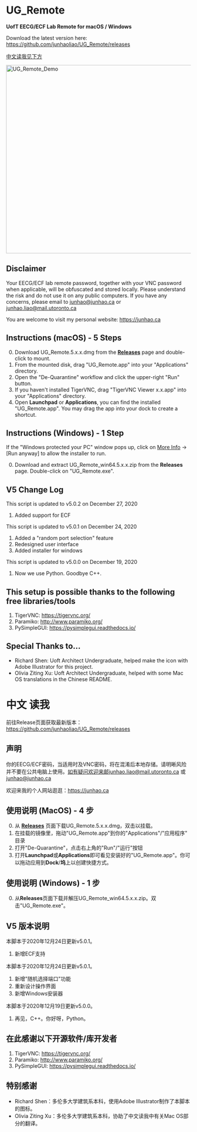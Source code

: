 # UG_Remote
**UofT EECG/ECF Lab Remote for macOS / Windows**

Download the latest version here: https://github.com/junhaoliao/UG_Remote/releases

[中文读我见下方](https://github.com/junhaoliao/UG_Remote#中文-读我)

<img width=512 alt="UG_Remote_Demo" src="https://github.com/junhaoliao/UG_Remote/blob/main/demo/UG_Remote_demo.png?raw=true">

## Disclaimer
Your EECG/ECF lab remote password, together with your VNC password when applicable, will be obfuscated and stored locally. Please understand the risk and do not use it on any public computers. If you have any concerns, please email to junhao@junhao.ca or junhao.liao@mail.utoronto.ca

You are welcome to visit my personal website: https://junhao.ca

## Instructions (macOS) - 5 Steps
0. Download UG_Remote.5.x.x.dmg from the [**Releases**](https://github.com/junhaoliao/UG_Remote/releases) page and double-click to mount.
1. From the mounted disk, drag "UG_Remote.app" into your "Applications" directory.
2. Open the "De-Quarantine" workflow and click the upper-right "Run" button.
3. If you haven't installed TigerVNC, drag "TigerVNC Viewer x.x.app" into your "Applications" directory.
4. Open **Launchpad** or **Applications**, you can find the installed "UG_Remote.app". You may drag the app into your dock to create a shortcut. 

## Instructions (Windows) - 1 Step
If the "Windows protected your PC" window pops up, click on <ins>More Info</ins> -> [Run anyway] to allow the installer to run.

0. Download and extract UG_Remote_win64.5.x.x.zip from the **Releases** page. Double-click on "UG_Remote.exe".

## V5 Change Log
This script is updated to v5.0.2 on December 27, 2020
1. Added support for ECF

This script is updated to v5.0.1 on December 24, 2020
1. Added a "random port selection" feature
2. Redesigned user interface
3. Added installer for windows

This script is updated to v5.0.0 on December 19, 2020
1. Now we use Python. Goodbye C++. 

## This setup is possible thanks to the following free libraries/tools
1. TigerVNC: https://tigervnc.org/
2. Paramiko: http://www.paramiko.org/
3. PySimpleGUI: https://pysimplegui.readthedocs.io/

## Special Thanks to... 
- Richard Shen: Uoft Architect Undergraduate, helped make the icon with Adobe Illustrator for this project.
- Olivia Ziting Xu: Uoft Architect Undergraduate, helped with some Mac OS translations in the Chinese README.

# 中文 读我
前往Release页面获取最新版本：https://github.com/junhaoliao/UG_Remote/releases

## 声明
你的EECG/ECF密码，当适用时及VNC密码，将在混淆后本地存储。请明晰风险并不要在公共电脑上使用。如有疑问欢迎来邮junhao.liao@mail.utoronto.ca 或 junhao@junhao.ca

欢迎来我的个人网站逛逛：https://junhao.ca

## 使用说明 (MacOS) - 4 步
0. 从 [**Releases**](https://github.com/junhaoliao/UG_Remote/releases) 页面下载UG_Remote.5.x.x.dmg，双击以挂载。
1. 在挂载的镜像里，拖动"UG_Remote.app"到你的"Applications"/"应用程序" 目录
2. 打开"De-Quarantine"，点击右上角的"Run"/"运行"按钮
3. 打开**Launchpad**或**Applications**即可看见安装好的"UG_Remote.app"。你可以拖动应用到**Dock**/**坞**上以创建快捷方式。

## 使用说明 (Windows) - 1 步
0. 从**Releases**页面下载并解压UG_Remote_win64.5.x.x.zip。双击"UG_Remote.exe"。

## V5 版本说明
本脚本于2020年12月24日更新v5.0.1。
1. 新增ECF支持

本脚本于2020年12月24日更新v5.0.1。
1. 新增"随机选择端口"功能
2. 重新设计操作界面
3. 新增Windows安装器

本脚本于2020年12月19日更新v5.0.0。
1. 再见，C++。你好呀，Python。

## 在此感谢以下开源软件/库开发者
1. TigerVNC: https://tigervnc.org/
2. Paramiko: http://www.paramiko.org/
3. PySimpleGUI: https://pysimplegui.readthedocs.io/

## 特别感谢
- Richard Shen：多伦多大学建筑系本科，使用Adobe Illustrator制作了本脚本的图标。
- Olivia Ziting Xu：多伦多大学建筑系本科，协助了中文读我中有关Mac OS部分的翻译。

